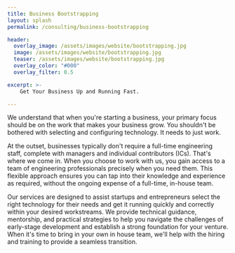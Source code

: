 ```yaml
---
title: Business Bootstrapping
layout: splash
permalink: /consulting/business-bootstrapping

header:
  overlay_image: /assets/images/website/bootstrapping.jpg
  image: /assets/images/website/bootstrapping.jpg
  teaser: /assets/images/website/bootstrapping.jpg
  overlay_color: "#000"
  overlay_filter: 0.5

excerpt: >-
    Get Your Business Up and Running Fast.

---
```


We understand that when you're starting a business, your primary focus should be on the work that makes your business grow. You shouldn't be bothered with selecting and configuring technology. It needs to just work.

At the outset, businesses typically don't require a full-time engineering staff, complete with managers and individual contributors (ICs). That's where we come in. When you choose to work with us, you gain access to a team of engineering professionals precisely when you need them. This flexible approach ensures you can tap into their knowledge and experience as required, without the ongoing expense of a full-time, in-house team. 

Our services are designed to assist startups and entrepreneurs select the right technology for their needs and get it running quickly and correctly within your desired workstreams. We provide technical guidance, mentorship, and practical strategies to help you navigate the challenges of early-stage development and establish a strong foundation for your venture. When it's time to bring in your own in house team, we'll help with the hiring and training to provide a seamless transition. 